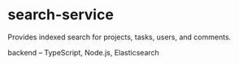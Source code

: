 # search-service

Provides indexed search for projects, tasks, users, and comments.

backend – TypeScript, Node.js, Elasticsearch
